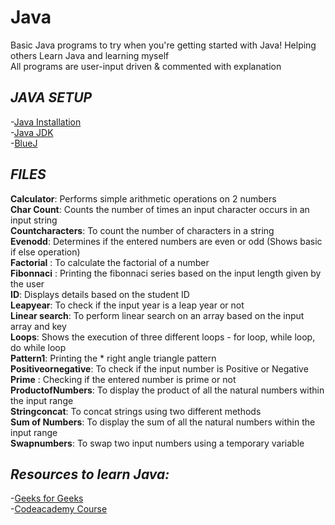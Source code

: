 # Java
Basic Java programs to try when you're getting started with Java! Helping others Learn Java and learning myself \
All programs are user-input driven & commented with explanation
## *JAVA SETUP*
-[Java Installation](https://java.com/en/download/help/download_options.html#windows)\
-[Java JDK](https://www.oracle.com/java/technologies/javase-downloads.html)\
-[BlueJ](https://www.bluej.org/)
## *FILES*
**Calculator**: Performs simple arithmetic operations on 2 numbers\
**Char Count**: Counts the number of times an input character occurs in an input string\
**Countcharacters**: To count the number of characters in a string\
**Evenodd**: Determines if the entered numbers are even or odd (Shows basic if else operation) \
**Factorial** : To calculate the factorial of a number\
**Fibonnaci** : Printing the fibonnaci series based on the input length given by the user\
**ID**: Displays details based on the student ID\
**Leapyear**: To check if the input year is a leap year or not\
**Linear search**: To perform linear search on an array based on the input array and key\
**Loops**: Shows the execution of three different loops - for loop, while loop, do while loop\
**Pattern1**: Printing the * right angle triangle pattern\
**Positiveornegative**: To check if the input number is Positive or Negative\
**Prime** : Checking if the entered number is prime or not\
**ProductofNumbers**: To display the product of all the natural numbers within the input range\
**Stringconcat**: To concat strings using two different methods\
**Sum of Numbers**: To display the sum of all the natural numbers within the input range\
**Swapnumbers**: To swap two input numbers using a temporary variable
## *Resources to learn Java:*
-[Geeks for Geeks](https://www.geeksforgeeks.org/java/)\
-[Codeacademy Course](https://www.codecademy.com/learn/learn-java)




